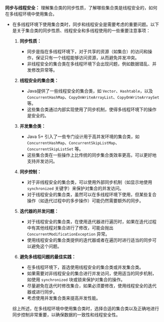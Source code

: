 **同步与线程安全：** 理解集合类的同步性质，了解哪些集合类是线程安全的，如何在多线程环境中使用集合。

- 在多线程环境下使用集合类时，同步和线程安全是需要考虑的重要问题。以下是关于集合类的同步性质、线程安全和多线程使用的一些重要注意事项：

  1. **同步性质：**
     - 同步是指在多线程环境下，对于共享的资源（如集合）的访问和操作，保证只有一个线程能够访问资源，从而避免并发冲突。
     - 非线程安全的集合类在多线程环境下会出现问题，例如数据错乱、并发修改异常等。

  2. **线程安全的集合类：**
     - Java提供了一些线程安全的集合类，如 `Vector`、`Hashtable`，以及 `ConcurrentHashMap`、`CopyOnWriteArrayList`、`CopyOnWriteArraySet` 等。
     - 这些集合类通过内部实现使用了同步机制，使得多线程环境下的操作是安全的。

  3. **并发集合类：**
     - Java 5+ 引入了一些专门设计用于高并发环境的集合类，如 `ConcurrentHashMap`、`ConcurrentSkipListMap`、`ConcurrentSkipListSet` 等。
     - 这些集合类在一些操作上比传统的同步集合类效率更高，可以更好地支持并发访问。

  4. **同步控制：**
     - 对于非线程安全的集合类，可以使用外部同步机制（如显示地使用 `synchronized` 关键字）来保护对集合的并发访问。
     - 对于线程安全的集合类，虽然可以在多线程环境下使用，但某些复合操作（如迭代过程中的多步操作）可能仍然需要额外的同步。

  5. **迭代器的并发问题：**
     - 对于线程安全的集合类，在使用迭代器进行遍历时，如果在迭代过程中有其他线程对集合进行了修改，可能会抛出 `ConcurrentModificationException` 异常。
     - 使用线程安全的集合类提供的迭代器或者在遍历时进行适当的同步可以避免这个问题。

  6. **避免多线程问题的最佳实践：**
     - 在多线程环境下，首选使用线程安全的集合类或并发集合类。
     - 如果需要对非线程安全的集合进行并发访问，使用适当的同步机制，如使用 `synchronized` 块或锁来保护对集合的操作。
     - 尽量避免在迭代时修改集合，如果必须要修改，使用线程安全的迭代器或进行同步。
     - 考虑使用并发集合类来提高并发性能。

  综上所述，在多线程环境中使用集合类时，选择合适的集合类以及正确地进行同步控制非常重要，以确保数据的一致性和线程安全性。